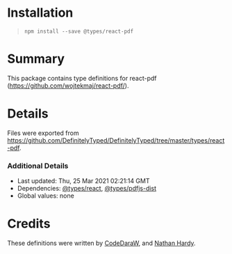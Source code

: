 # Installation
> `npm install --save @types/react-pdf`

# Summary
This package contains type definitions for react-pdf (https://github.com/wojtekmaj/react-pdf/).

# Details
Files were exported from https://github.com/DefinitelyTyped/DefinitelyTyped/tree/master/types/react-pdf.

### Additional Details
 * Last updated: Thu, 25 Mar 2021 02:21:14 GMT
 * Dependencies: [@types/react](https://npmjs.com/package/@types/react), [@types/pdfjs-dist](https://npmjs.com/package/@types/pdfjs-dist)
 * Global values: none

# Credits
These definitions were written by [CodeDaraW](https://github.com/CodeDaraW), and [Nathan Hardy](https://github.com/nhardy).
